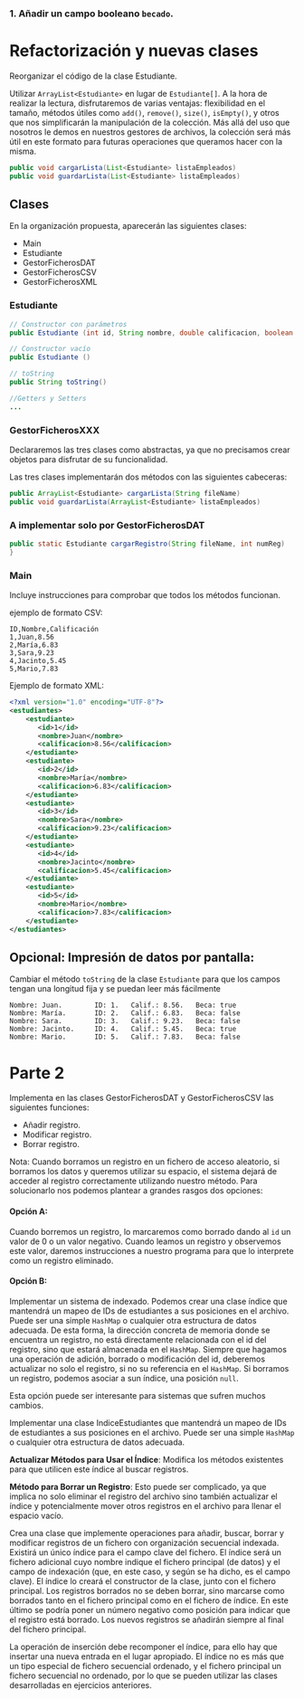 
### 1. Añadir un campo booleano `becado`.

# Refactorización y nuevas clases

Reorganizar el código de la clase Estudiante.

Utilizar `ArrayList<Estudiante>` en lugar de `Estudiante[]`. A la hora de realizar la lectura, disfrutaremos de varias ventajas: flexibilidad en el tamaño, métodos útiles como `add()`, `remove()`, `size()`, `isEmpty()`, y otros que nos simplificarán la manipulación de la colección. Más allá del uso que nosotros le demos en nuestros gestores de archivos, la colección será más útil en este formato para futuras operaciones que queramos hacer con la misma.

```java
public void cargarLista(List<Estudiante> listaEmpleados)
public void guardarLista(List<Estudiante> listaEmpleados)
```

## Clases
En la organización propuesta, aparecerán las siguientes clases:
- Main
- Estudiante
- GestorFicherosDAT
- GestorFicherosCSV
- GestorFicherosXML
### Estudiante
```java
// Constructor con parámetros
public Estudiante (int id, String nombre, double calificacion, boolean beca)

// Constructor vacío
public Estudiante ()

// toString
public String toString()

//Getters y Setters
...
```
### GestorFicherosXXX
Declararemos las tres clases como abstractas, ya que no precisamos crear objetos para disfrutar de su funcionalidad. 

Las tres clases implementarán dos métodos con las siguientes cabeceras:
```java
public ArrayList<Estudiante> cargarLista(String fileName)
public void guardarLista(ArrayList<Estudiante> listaEmpleados)
```

### A implementar solo por GestorFicherosDAT

```Java
public static Estudiante cargarRegistro(String fileName, int numReg)
}
```

### Main
Incluye instrucciones para comprobar que todos los métodos funcionan.

ejemplo de formato CSV:
```CSV
ID,Nombre,Calificación  
1,Juan,8.56  
2,María,6.83  
3,Sara,9.23  
4,Jacinto,5.45  
5,Mario,7.83
```

Ejemplo de formato XML:
```XML
<?xml version="1.0" encoding="UTF-8"?>  
<estudiantes>  
    <estudiante>       
	   <id>1</id>  
       <nombre>Juan</nombre>  
       <calificacion>8.56</calificacion>  
    </estudiante>
    <estudiante>       
	   <id>2</id>  
       <nombre>María</nombre>  
       <calificacion>6.83</calificacion>  
    </estudiante>    
    <estudiante>       
       <id>3</id>  
       <nombre>Sara</nombre>  
       <calificacion>9.23</calificacion>  
    </estudiante>    
    <estudiante>       
       <id>4</id>  
       <nombre>Jacinto</nombre>  
       <calificacion>5.45</calificacion>  
    </estudiante>    
    <estudiante>       
       <id>5</id>  
       <nombre>Mario</nombre>  
       <calificacion>7.83</calificacion>  
    </estudiante>
</estudiantes>
```

## Opcional: Impresión de datos por pantalla:
Cambiar el método `toString` de la clase `Estudiante` para que los campos tengan una longitud fija y se puedan leer más fácilmente

```
Nombre: Juan.        ID: 1.   Calif.: 8.56.   Beca: true
Nombre: María.       ID: 2.   Calif.: 6.83.   Beca: false
Nombre: Sara.        ID: 3.   Calif.: 9.23.   Beca: false
Nombre: Jacinto.     ID: 4.   Calif.: 5.45.   Beca: true
Nombre: Mario.       ID: 5.   Calif.: 7.83.   Beca: false
```


# Parte 2

Implementa en las clases GestorFicherosDAT y GestorFicherosCSV las siguientes funciones: 
- Añadir registro.
- Modificar registro.
-  Borrar registro.

Nota: Cuando borramos un registro en un fichero de acceso aleatorio, si borramos los datos y queremos utilizar su espacio, el sistema dejará de acceder al registro correctamente utilizando nuestro método. Para solucionarlo nos podemos plantear a grandes rasgos dos opciones:

#### Opción A:
Cuando borremos un registro, lo marcaremos como borrado dando al `id` un valor de 0 o un valor negativo. Cuando leamos un registro y observemos este valor, daremos instrucciones a nuestro programa para que lo interprete como un registro eliminado.

#### Opción B:
Implementar un sistema de indexado. Podemos crear una clase índice que mantendrá un mapeo de IDs de estudiantes a sus posiciones en el archivo. Puede ser una simple `HashMap` o cualquier otra estructura de datos adecuada. De esta forma, la dirección concreta de memoria donde se encuentra un registro, no está directamente relacionada con el id del registro, sino que estará almacenada en el `HashMap`. Siempre que hagamos una operación de adición, borrado o modificación del id, deberemos actualizar no solo el registro, si no su referencia en el `HashMap`. Si borramos un registro, podemos asociar a sun índice, una posición `null`.

Esta opción puede ser interesante para sistemas que sufren muchos cambios.




Implementar una clase IndiceEstudiantes que mantendrá un mapeo de IDs de estudiantes a sus posiciones en el archivo. Puede ser una simple `HashMap` o cualquier otra estructura de datos adecuada.

**Actualizar Métodos para Usar el Índice**: Modifica los métodos existentes para que utilicen este índice al buscar registros.
    
**Método para Borrar un Registro**: Esto puede ser complicado, ya que implica no solo eliminar el registro del archivo sino también actualizar el índice y potencialmente mover otros registros en el archivo para llenar el espacio vacío.

Crea una clase que implemente operaciones para añadir, buscar, borrar y modificar registros de un fichero con organización secuencial indexada. Existirá un único índice para el campo clave del fichero. El índice será un fichero adicional cuyo nombre indique el fichero principal (de datos) y el campo de indexación (que, en este caso, y según se ha dicho, es el campo clave). El índice lo creará el constructor de la clase, junto con el fichero principal. Los registros borrados no se deben borrar, sino marcarse como borrados tanto en el fichero principal como en el fichero de índice. En este último se podría poner un número negativo como posición para indicar que el registro está borrado. Los nuevos registros se añadirán siempre al final del fichero principal.

La operación de inserción debe recomponer el índice, para ello hay que insertar una nueva entrada en el lugar apropiado. El índice no es más que un tipo especial de fichero secuencial ordenado, y el fichero principal un fichero secuencial no ordenado, por lo que se pueden utilizar las clases desarrolladas en ejercicios anteriores.